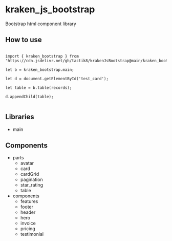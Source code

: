 # kraken_js_bootstrap

Bootstrap html component library 



## How to use



```

import { kraken_bootstrap } from 'https://cdn.jsdelivr.net/gh/tactik8/krakenJsBootstrap@main/kraken_bootstrap/kraken_bootstrap.js'

let b = kraken_bootstrap.main;

let d = document.getElementById('test_card');

let table = b.table(records);

d.appendChild(table);


```

## Libraries
- main


## Components

- parts
    - avatar
    - card
    - cardGrid
    - pagination
    - star_rating
    - table
- components
    - features
    - footer
    - header
    - hero
    - invoice
    - pricing
    - testimonial

